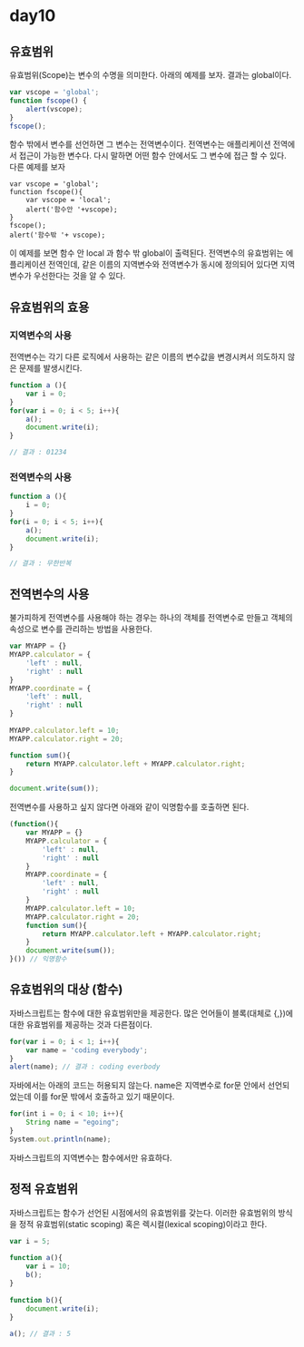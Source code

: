 # day10

## 유효범위
유효범위(Scope)는 변수의 수명을 의미한다. 아래의 예제를 보자. 결과는 global이다.
```JavaScript
var vscope = 'global';
function fscope() {
    alert(vscope);
}
fscope();
```

함수 밖에서 변수를 선언하면 그 변수는 전역변수이다. 전역변수는 애플리케이션 전역에서 접근이 가능한 변수다. 다시 말하면 어떤 함수 안에서도 그 변수에 접근 할 수 있다. 다른 예제를 보자

```Js
var vscope = 'global';
function fscope(){
    var vscope = 'local';
    alert('함수안 '+vscope);
}
fscope();
alert('함수밖 '+ vscope);
```
이 예제를 보면 함수 안 local 과 함수 밖 global이 출력된다. 전역변수의 유효범위는 에플리케이션 전역인데, 같은 이름의 지역변수와 전역변수가 동시에 정의되어 있다면 지역변수가 우선한다는 것을 알 수 있다.

## 유효범위의 효용

### 지역변수의 사용
전역변수는 각기 다른 로직에서 사용하는 같은 이름의 변수값을 변경시켜서 의도하지 않은 문제를 발생시킨다.
```js
function a (){
    var i = 0;
}
for(var i = 0; i < 5; i++){
    a();
    document.write(i);
}

// 결과 : 01234
```

### 전역변수의 사용
```js
function a (){
    i = 0;
}
for(i = 0; i < 5; i++){
    a();
    document.write(i);
}

// 결과 : 무한반복
```

## 전역변수의 사용
불가피하게 전역변수를 사용해야 하는 경우는 하나의 객체를 전역변수로 만들고 객체의 속성으로 변수를 관리하는 방법을 사용한다.
```js
var MYAPP = {}
MYAPP.calculator = {
    'left' : null,
    'right' : null
}
MYAPP.coordinate = {
    'left' : null,
    'right' : null
}
 
MYAPP.calculator.left = 10;
MYAPP.calculator.right = 20;

function sum(){
    return MYAPP.calculator.left + MYAPP.calculator.right;
}

document.write(sum());
```
전역변수를 사용하고 싶지 않다면 아래와 같이 익명함수를 호출하면 된다.
```js
(function(){
    var MYAPP = {}
    MYAPP.calculator = {
        'left' : null,
        'right' : null
    }
    MYAPP.coordinate = {
        'left' : null,
        'right' : null
    }
    MYAPP.calculator.left = 10;
    MYAPP.calculator.right = 20;
    function sum(){
        return MYAPP.calculator.left + MYAPP.calculator.right;
    }
    document.write(sum());
}()) // 익명함수
```

## 유효범위의 대상 (함수)
자바스크립트는 함수에 대한 유효범위만을 제공한다. 많은 언어들이 블록(대체로 {,})에 대한 유효범위를 제공하는 것과 다른점이다.

```js
for(var i = 0; i < 1; i++){
    var name = 'coding everybody';
}
alert(name); // 결과 : coding everbody
```

자바에서는 아래의 코드는 허용되지 않는다. name은 지역변수로 for문 안에서 선언되었는데 이를 for문 밖에서 호출하고 있기 때문이다.
```js
for(int i = 0; i < 10; i++){
    String name = "egoing";
}
System.out.println(name);
```
자바스크립트의 지역변수는 함수에서만 유효하다.

## 정적 유효범위
자바스크립트는 함수가 선언된 시점에서의 유효범위를 갖는다. 이러한 유효범위의 방식을 정적 유효범위(static scoping) 혹은 렉시컬(lexical scoping)이라고 한다.
```js
var i = 5;
 
function a(){
    var i = 10;
    b();
}
 
function b(){
    document.write(i);
}
 
a(); // 결과 : 5
``` 
